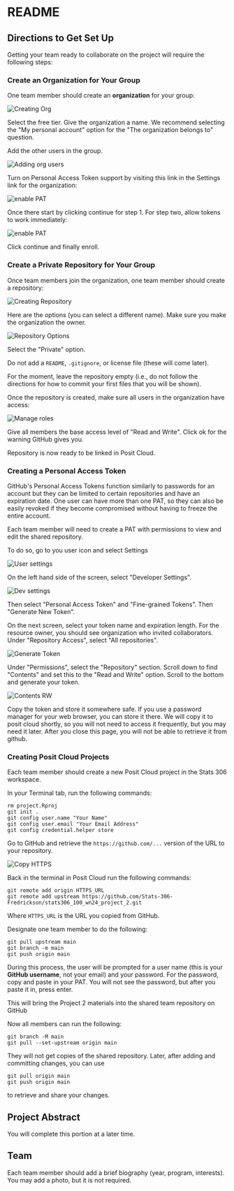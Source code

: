 # README

## Directions to Get Set Up

Getting your team ready to collaborate on the project will require the following steps:

### Create an Organization for Your Group

One team member should create an **organization** for your group:

![Creating Org](images/create_org.png)

Select the free tier. Give the organization a name. We recommend selecting the "My personal account" option for the "The organization belongs to" question.

Add the other users in the group.

![Adding org users](images/add_org_users.png)

Turn on Personal Access Token support by visiting this link in the Settings link for the organization:


![enable PAT](images/org_pat1.png)

Once there start by clicking continue for step 1. For step two, allow tokens to work immediately:

![enable PAT](images/org_pat2.png)

Click continue and finally enroll.

### Create a Private Repository for Your Group

Once team members join the organization, one team member should create a repository:

![Creating Repository](images/create_repo.png)

Here are the options (you can select a different name). Make sure you make the organization the owner.

![Repository Options](images/create_options.png)

Select the "Private" option.

Do not add a `README`, `.gitignore`, or license file (these will come later).

For the moment, leave the repository empty (i.e., do not follow the directions for how to commit your first files that you will be shown).

Once the repository is created, make sure all users in the organization have access:

![Manage roles](images/repo_manage_roles.png)

Give all members the base access level of "Read and Write". Click ok for the warning GitHub gives you.

Repository is now ready to be linked in Posit Cloud.

### Creating a Personal Access Token

GitHub's Personal Access Tokens function similarly to passwords for an account but they can be limited to certain repositories and have an expiration date. One user can have more than one PAT, so they can also be easily revoked if they become compromised without having to freeze the entire account.

Each team member will need to create a PAT with permissions to view and edit the shared repository.

To do so, go to you user icon and select Settings

![User settings](images/settings.png)


On the left hand side of the screen, select "Developer Settings".

![Dev settings](images/dev_settings.png)

Then select "Personal Access Token" and "Fine-grained Tokens". Then "Generate New Token".

On the next screen, select your token name and expiration length. For the resource owner, you should see organization who invited collaborators. Under "Repository Access", select "All repositories".


![Generate Token](images/gen_token.png)


Under "Permissions", select the "Repository" section. Scroll down to find "Contents" and set this to the "Read and Write" option. Scroll to the bottom and generate your token.

![Contents RW](images/contents_rw.png)


Copy the token and store it somewhere safe. If you use a password manager for your web browser, you can store it there. We will copy it to posit cloud shortly, so you will not need to access it frequently, but you may need it later. After you close this page, you will not be able to retrieve it from github.


### Creating Posit Cloud Projects

Each team member should create a new Posit Cloud project in the Stats 306 workspace.

In your Terminal tab, run the following commands:

```
rm project.Rproj
git init .
git config user.name "Your Name"
git config user.email "Your Email Address"
git config credential.helper store
```

Go to GitHub and retrieve the `https://github.com/...` version of the URL to your repository.
  
![Copy HTTPS](images/https_copy.png)


Back in the terminal in Posit Cloud run the following commands:

```
git remote add origin HTTPS_URL
git remote add upstream https://github.com/Stats-306-Fredrickson/stats306_100_wn24_project_2.git
```

Where `HTTPS_URL` is the URL you copied from GitHub.

Designate one team member to do the following:

```
git pull upstream main
git branch -m main
git push origin main
```

During this process, the user will be prompted for a user name (this is your **GitHub username**, not your email) and your password. For the password, copy and paste in your PAT. You will not see the password, but after you paste it in, press enter.

This will bring the Project 2 materials into the shared team repository on GitHub

Now all members can run the following:

```
git branch -M main
git pull --set-upstream origin main
```

They will not get copies of the shared repository. Later, after adding and committing changes, you can use

```
git pull origin main
git push origin main
```

to retrieve and share your changes.

## Project Abstract

You will complete this portion at a later time.

## Team

Each team member should add a brief biography (year, program, interests). You may add a photo, but it is not required.
